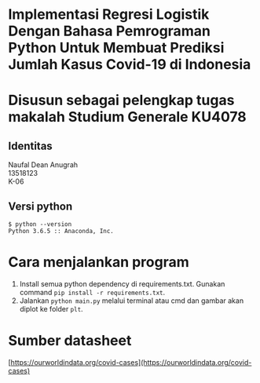 # Implementasi Regresi Logistik Dengan Bahasa Pemrograman Python Untuk Membuat Prediksi Jumlah Kasus Covid-19 di Indonesia
# Disusun sebagai pelengkap tugas makalah Studium Generale KU4078

## Identitas
Naufal Dean Anugrah\
13518123\
K-06

## Versi python
`$ python --version`\
`Python 3.6.5 :: Anaconda, Inc.`

# Cara menjalankan program
1. Install semua python dependency di requirements.txt. Gunakan command `pip install -r requirements.txt`.
2. Jalankan `python main.py` melalui terminal atau cmd dan gambar akan diplot ke folder `plt`.

# Sumber datasheet
[https://ourworldindata.org/covid-cases](https://ourworldindata.org/covid-cases)